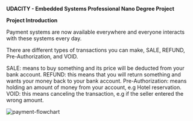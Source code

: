 **UDACITY - Embedded Systems Professional Nano Degree Project**

**Project Introduction**

Payment systems are now available everywhere and everyone interacts with these systems every day.

There are different types of transactions you can make, SALE, REFUND, Pre-Authorization, and VOID.

SALE: means to buy something and its price will be deducted from your bank account.
REFUND: this means that you will return something and wants your money back to your bank account.
Pre-Authorization: means holding an amount of money from your account, e.g Hotel reservation.
VOID: this means canceling the transaction, e.g if the seller entered the wrong amount.

![payment-flowchart](https://github.com/MehmetZalah/EPaymentApplication/assets/19867149/1a46629e-d9da-4492-8664-0bc9c079b103)
